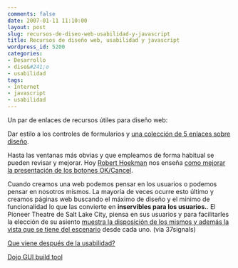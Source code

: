```yaml
---
comments: false
date: 2007-01-11 11:10:00
layout: post
slug: recursos-de-diseo-web-usabilidad-y-javascript
title: Recursos de diseño web, usabilidad y javascript
wordpress_id: 5200
categories:
- Desarrollo
- dise&#241;o
- usabilidad
tags:
- Internet
- javascript
- usabilidad
---
```


Un par de enlaces de recursos útiles para diseño web:  

Dar estilo a los controles de formularios y [ una colección de 5 enlaces sobre diseño](http://www.freshbooks.com/blog/2007/01/04/useful-resources-for-designers-developers/).




Hasta las ventanas más obvias y que empleamos de forma habitual se pueden revisar y mejorar.  Hoy [Robert Hoekman](http://rhjr.net) nos enseña [como mejorar la presentación de los botones OK/Cancel](http://rhjr.net/theblog/2007/01/05/design-stories-okcancel-buttons/). 




Cuando creamos una web podemos pensar en los usuarios o podemos pensar en nosotros mismos.  La mayoría de veces ocurre esto último y creamos páginas web buscando el máximo de diseño y el mínimo de funcionalidad lo que las convierte en **inservibles para los usuarios.**.  El Pioneer Theatre de Salt Lake City, piensa en sus usuarios y para facilitarles la elección de su asiento [muestra la disposición de los mismos y además la vista que se tiene del escenario](http://www.37signals.com/svn/posts/166-screens-around-town-pioneer-theatre-mailbuild-and-firefox) desde cada uno. (via 37signals)




[Que viene después de la usabilidad?](http://headrush.typepad.com/creating_passionate_users/2007/01/what_comes_afte.html)




[Dojo GUI build tool](http://shaneosullivan.wordpress.com/2007/01/08/first-beta-release-of-dojo-build-tool/)
